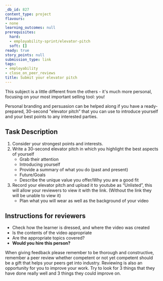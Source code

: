 ```yaml
---
_db_id: 827
content_type: project
flavours:
- none
learning_outcomes: null
prerequisites:
  hard:
  - employability-sprint/elevator-pitch
  soft: []
ready: true
story_points: null
submission_type: link
tags:
- employability
- close_on_peer_reviews
title: Submit your elevator pitch
---
```


This subject is a little different from the others - it's much more personal, focusing on your most important selling tool: you! 

Personal branding and persuasion can be helped along if you have a ready-prepared, 30-second "elevator pitch” that you can use to introduce yourself and your best points to any interested parties. 

## Task Description
1. Consider your strongest points and interests.
2. Write a 30-second elevator pitch in which you highlight the best aspects of yourself
   - Grab their attention
   - Introducing yourself
   - Provide a summary of what you do (past and present)
   - Future/Goals
   - Describe the unique value you offer/Why you are a good fit
3. Record your elevator pitch and upload it to youtube as “Unlisted”, this will allow your reviewers to view it with the link. (Without the link they will be unable to view it)
   - Plan what you will wear as well as the background of your video

## Instructions for reviewers
- Check how the learner is dressed, and where the video was created
- Is the contents of the video appropriate
- Are the appropriate topics covered?
- **Would you hire this person?**

When giving feedback please remember to be thorough and constructive, remember a peer review whether competent or not yet competent should be a gift that helps your peers get into industry. Reviewing is also an opportunity for you to improve your work. Try to look for 3 things that they have done really well and 3 things they could improve on.
